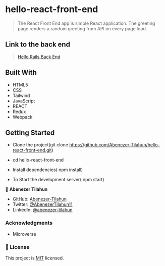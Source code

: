 # hello-react-front-end

> The React Front End app is simple React application. The greeting page renders a random greeting from API on every page load.

## Link to the back end

> [Hello Rails Back End](https://github.com/Abenezer-Tilahun/hello-rails-back-end.git)

## Built With
- HTML5
- CSS
- Tailwind
- JavaScript
- REACT
- Redux
- Webpack

## Getting Started

- Clone the project(git clone https://github.com/Abenezer-Tilahun/hello-react-front-end.git)

- cd hello-react-front-end

- Install dependencies( npm install)

- To Start the development server( npm start)

👤 **Abenezer Tilahun**

- GitHub: [Abenezer-Tilahun](https://github.com/Abenezer-Tilahun)
- Twitter: [@AbenezerTilahun11](https://twitter.com/AbenezerTilah11)
- LinkedIn: [@abenezer-tilahun](https://abenezer-tilahun.github.io/My-Portfolio/)

### Acknowledgments

- Microverse

### 📝 License

This project is [MIT](./LICENSE) licensed.